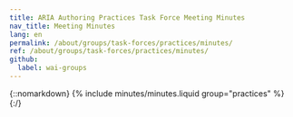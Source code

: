 ```yaml
---
title: ARIA Authoring Practices Task Force Meeting Minutes
nav_title: Meeting Minutes
lang: en
permalink: /about/groups/task-forces/practices/minutes/
ref: /about/groups/task-forces/practices/minutes/
github:
  label: wai-groups
---
```


{::nomarkdown}
{% include minutes/minutes.liquid group="practices" %}
{:/}